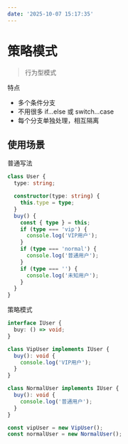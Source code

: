 ```yaml
---
date: '2025-10-07 15:17:35'
---
```


# 策略模式

> 行为型模式

特点

- 多个条件分支
- 不用很多 if...else 或 switch...case
- 每个分支单独处理，相互隔离

## 使用场景

普通写法

```ts
class User {
  type: string;

  constructor(type: string) {
    this.type = type;
  }
  buy() {
    const { type } = this;
    if (type === 'vip') {
      console.log('VIP用户');
    }
    if (type === 'normal') {
      console.log('普通用户');
    }
    if (type === '') {
      console.log('未知用户');
    }
  }
}
```

策略模式

```ts
interface IUser {
  buy: () => void;
}

class VipUser implements IUser {
  buy(): void {
    console.log('VIP用户');
  }
}

class NormalUser implements IUser {
  buy(): void {
    console.log('普通用户');
  }
}

const vipUser = new VipUser();
const normalUser = new NormalUser();
```
